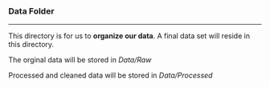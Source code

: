 ### Data Folder
---
This directory is for us to **organize our data**. A final data set will reside in this directory. 



The orginal data will be stored in *Data/Raw*

Processed and cleaned data will be stored in *Data/Processed*
